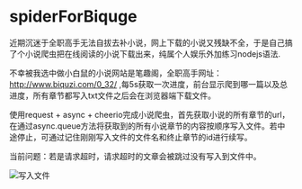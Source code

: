 # spiderForBiquge

近期沉迷于全职高手无法自拔去补小说，网上下载的小说又残缺不全，于是自己搞了个小说爬虫把在线阅读的小说下载出来，纯属个人娱乐外加练习nodejs语法.

不幸被我选中做小白鼠的小说网站是笔趣阁，全职高手网址：http://www.biquzi.com/0_32/ ,每5s获取一次进度，前台显示爬到哪一篇以及总进度，所有章节都写入txt文件之后会在浏览器端下载文件。

使用request + async + cheerio完成小说爬虫，首先获取小说的所有章节的url，在通过async.queue方法将获取到的所有小说章节的内容按顺序写入文件。若中途停止，可通过记住刚刚写入文件的文件名和终止章节的id进行续写。

当前问题：若是请求超时，请求超时的文章会被跳过没有写入到文件中。

![写入文件](https://github.com/Balabili/spiderForBiquge/tree/master/public/img/novel.png)